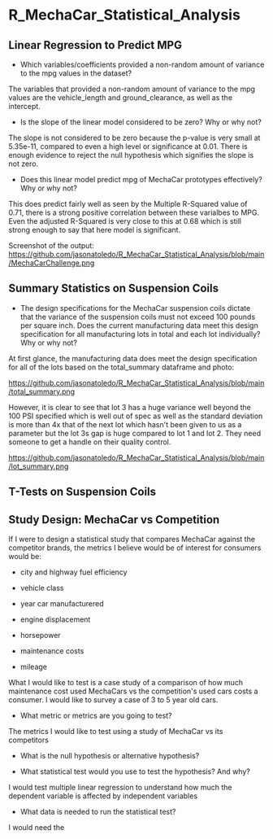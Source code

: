 # R_MechaCar_Statistical_Analysis

## Linear Regression to Predict MPG

- Which variables/coefficients provided a non-random amount of variance to the mpg values in the dataset?

The variables that provided a non-random amount of variance to the mpg values are the vehicle_length and ground_clearance, as well as the intercept.

- Is the slope of the linear model considered to be zero? Why or why not?

The slope is not considered to be zero because the p-value is very small at 5.35e-11, compared to even a high level or significance at 0.01. There is enough evidence to reject the null hypothesis which signifies the slope is not zero.

- Does this linear model predict mpg of MechaCar prototypes effectively? Why or why not?

This does predict fairly well as seen by the Multiple R-Squared value of 0.71, there is a strong positive correlation between these varialbes to MPG. Even the adjusted R-Squared is very close to this at 0.68 which is still strong enough to say that here  model is significant.

Screenshot of the output: https://github.com/jasonatoledo/R_MechaCar_Statistical_Analysis/blob/main/MechaCarChallenge.png



## Summary Statistics on Suspension Coils

- The design specifications for the MechaCar suspension coils dictate that the variance of the suspension coils must not exceed 100 pounds per square inch. Does the current manufacturing data meet this design specification for all manufacturing lots in total and each lot individually? Why or why not?

At first glance, the manufacturing data does meet the design specification for all of the lots based on the total_summary dataframe and photo:

https://github.com/jasonatoledo/R_MechaCar_Statistical_Analysis/blob/main/total_summary.png

However, it is clear to see that lot 3 has a huge variance well beyond the 100 PSI specified which is well out of spec as well as the standard deviation is more than 4x that of the next lot which hasn't been given to us as a parameter but the lot 3s gap is huge compared to lot 1 and lot 2. They need someone to get a handle on their quality control.

https://github.com/jasonatoledo/R_MechaCar_Statistical_Analysis/blob/main/lot_summary.png


## T-Tests on Suspension Coils






## Study Design: MechaCar vs Competition

If I were to design a statistical study that compares MechaCar against the competitor brands, the metrics I believe would be of interest for consumers would be:

- city and highway fuel efficiency

- vehicle class

- year car manufacturered

- engine displacement

- horsepower

- maintenance costs

- mileage


What I would like to test is a case study of a comparison of how much maintenance cost used MechaCars vs the competition's used cars costs a consumer. I would like to survey a case of 3 to 5 year old cars.


- What metric or metrics are you going to test?

The metrics I would like to test using a study of MechaCar vs its competitors

- What is the null hypothesis or alternative hypothesis?

- What statistical test would you use to test the hypothesis? And why?

I would test multiple linear regression to understand how much the dependent variable is affected by independent variables

- What data is needed to run the statistical test?

I would need the 
